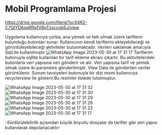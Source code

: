 # Mobil Programlama Projesi
https://drive.google.com/file/d/1vcX4R2-C7QIYDAspRNsfVBoTzsccob6J/view


Uygulama kullanıcıya çorba, ana yemek ve tatlı olmak üzere tariflerin bulunduğu butonları sunar. Kullanıcının kendi tariflerini ekleyebileceği ve görüntüleyebileceği aktiviteler bulunmaktadır. Verileri saklamak amacıyla SqlLite kullanılmıştır
![WhatsApp Image 2023-05-30 at 17 31 17](https://github.com/rabiasafak/MobilPProje/assets/116540878/00640ed7-eb34-47c5-a027-b4e3113be104)
Tariflerim butonuyla sqllite kullanılan bir tarif ekleme ekranı çıkartır. Bu aktivitelerdeki butonlarla veri yapısına veri gönderir ve alır.
Veri yapısına tarif ve yemek olmak üzere iki parametre gönderilmiştir.
View Data ile gönderilen veriler görüntülenir.
Sunum tavsiyeleri butonuyla bir dizi resmi kullanıcıya recyclerview ile gösterir.Bu resimler listede tutulmuştur.



![WhatsApp Image 2023-05-30 at 17 31 32](https://github.com/rabiasafak/MobilPProje/assets/116540878/2258b6f2-f936-435b-b9a3-7c8a6a4ed4bc)
![WhatsApp Image 2023-05-30 at 17 31 30](https://github.com/rabiasafak/MobilPProje/assets/116540878/32741822-3ac9-445a-8216-f07f0b2e5a11)
![WhatsApp Image 2023-05-30 at 17 31 29](https://github.com/rabiasafak/MobilPProje/assets/116540878/8eb3047e-4542-40c6-a60e-5c88952f89eb)
![WhatsApp Image 2023-05-30 at 17 31 26](https://github.com/rabiasafak/MobilPProje/assets/116540878/81a82f08-d3b1-4a3e-8343-d11e1eb8f2fd)
![WhatsApp Image 2023-05-30 at 17 31 22](https://github.com/rabiasafak/MobilPProje/assets/116540878/e9a4a4be-5828-4025-a16f-c76fa66bc3a5)
![WhatsApp Image 2023-05-30 at 17 31 17](https://github.com/rabiasafak/MobilPProje/assets/116540878/1e135fd8-a5d4-4964-8177-6ee26921ea65)

-Sürdürülebilirlik açısından büyük boyutlu dosyalar da tarifler gibi veri yapısı kullanılarak depolanacaktır-
